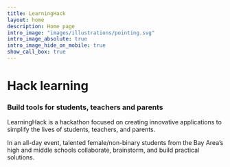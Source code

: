 ```yaml
---
title: LearningHack
layout: home
description: Home page
intro_image: "images/illustrations/pointing.svg"
intro_image_absolute: true
intro_image_hide_on_mobile: true
show_call_box: true
---
```


# Hack learning
### Build tools for students, teachers and parents

LearningHack is a hackathon focused on creating innovative applications to simplify the lives of students, teachers, and parents.

In an all-day event, talented female/non-binary students from the Bay Area’s high and middle schools collaborate, brainstorm, and build practical solutions.

